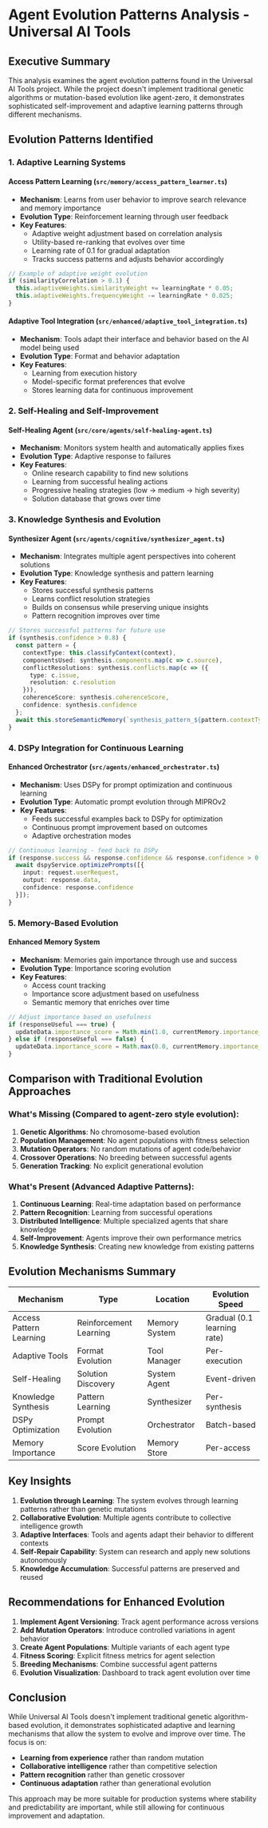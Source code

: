 # Agent Evolution Patterns Analysis - Universal AI Tools

## Executive Summary

This analysis examines the agent evolution patterns found in the Universal AI Tools project. While the project doesn't implement traditional genetic algorithms or mutation-based evolution like agent-zero, it demonstrates sophisticated self-improvement and adaptive learning patterns through different mechanisms.

## Evolution Patterns Identified

### 1. **Adaptive Learning Systems**

#### Access Pattern Learning (`src/memory/access_pattern_learner.ts`)
- **Mechanism**: Learns from user behavior to improve search relevance and memory importance
- **Evolution Type**: Reinforcement learning through user feedback
- **Key Features**:
  - Adaptive weight adjustment based on correlation analysis
  - Utility-based re-ranking that evolves over time
  - Learning rate of 0.1 for gradual adaptation
  - Tracks success patterns and adjusts behavior accordingly

```typescript
// Example of adaptive weight evolution
if (similarityCorrelation > 0.1) {
  this.adaptiveWeights.similarityWeight += learningRate * 0.05;
  this.adaptiveWeights.frequencyWeight -= learningRate * 0.025;
}
```

#### Adaptive Tool Integration (`src/enhanced/adaptive_tool_integration.ts`)
- **Mechanism**: Tools adapt their interface and behavior based on the AI model being used
- **Evolution Type**: Format and behavior adaptation
- **Key Features**:
  - Learning from execution history
  - Model-specific format preferences that evolve
  - Stores learning data for continuous improvement

### 2. **Self-Healing and Self-Improvement**

#### Self-Healing Agent (`src/core/agents/self-healing-agent.ts`)
- **Mechanism**: Monitors system health and automatically applies fixes
- **Evolution Type**: Adaptive response to failures
- **Key Features**:
  - Online research capability to find new solutions
  - Learning from successful healing actions
  - Progressive healing strategies (low → medium → high severity)
  - Solution database that grows over time

### 3. **Knowledge Synthesis and Evolution**

#### Synthesizer Agent (`src/agents/cognitive/synthesizer_agent.ts`)
- **Mechanism**: Integrates multiple agent perspectives into coherent solutions
- **Evolution Type**: Knowledge synthesis and pattern learning
- **Key Features**:
  - Stores successful synthesis patterns
  - Learns conflict resolution strategies
  - Builds on consensus while preserving unique insights
  - Pattern recognition improves over time

```typescript
// Stores successful patterns for future use
if (synthesis.confidence > 0.8) {
  const pattern = {
    contextType: this.classifyContext(context),
    componentsUsed: synthesis.components.map(c => c.source),
    conflictResolutions: synthesis.conflicts.map(c => ({
      type: c.issue,
      resolution: c.resolution
    })),
    coherenceScore: synthesis.coherenceScore,
    confidence: synthesis.confidence
  };
  await this.storeSemanticMemory(`synthesis_pattern_${pattern.contextType}`, pattern);
}
```

### 4. **DSPy Integration for Continuous Learning**

#### Enhanced Orchestrator (`src/agents/enhanced_orchestrator.ts`)
- **Mechanism**: Uses DSPy for prompt optimization and continuous learning
- **Evolution Type**: Automatic prompt evolution through MIPROv2
- **Key Features**:
  - Feeds successful examples back to DSPy for optimization
  - Continuous prompt improvement based on outcomes
  - Adaptive orchestration modes

```typescript
// Continuous learning - feed back to DSPy
if (response.success && response.confidence && response.confidence > 0.8) {
  await dspyService.optimizePrompts([{
    input: request.userRequest,
    output: response.data,
    confidence: response.confidence
  }]);
}
```

### 5. **Memory-Based Evolution**

#### Enhanced Memory System
- **Mechanism**: Memories gain importance through use and success
- **Evolution Type**: Importance scoring evolution
- **Key Features**:
  - Access count tracking
  - Importance score adjustment based on usefulness
  - Semantic memory that enriches over time

```typescript
// Adjust importance based on usefulness
if (responseUseful === true) {
  updateData.importance_score = Math.min(1.0, currentMemory.importance_score + 0.01);
} else if (responseUseful === false) {
  updateData.importance_score = Math.max(0.0, currentMemory.importance_score - 0.005);
}
```

## Comparison with Traditional Evolution Approaches

### What's Missing (Compared to agent-zero style evolution):
1. **Genetic Algorithms**: No chromosome-based evolution
2. **Population Management**: No agent populations with fitness selection
3. **Mutation Operators**: No random mutations of agent code/behavior
4. **Crossover Operations**: No breeding between successful agents
5. **Generation Tracking**: No explicit generational evolution

### What's Present (Advanced Adaptive Patterns):
1. **Continuous Learning**: Real-time adaptation based on performance
2. **Pattern Recognition**: Learning from successful operations
3. **Distributed Intelligence**: Multiple specialized agents that share knowledge
4. **Self-Improvement**: Agents improve their own performance metrics
5. **Knowledge Synthesis**: Creating new knowledge from existing patterns

## Evolution Mechanisms Summary

| Mechanism | Type | Location | Evolution Speed |
|-----------|------|----------|----------------|
| Access Pattern Learning | Reinforcement Learning | Memory System | Gradual (0.1 learning rate) |
| Adaptive Tools | Format Evolution | Tool Manager | Per-execution |
| Self-Healing | Solution Discovery | System Agent | Event-driven |
| Knowledge Synthesis | Pattern Learning | Synthesizer | Per-synthesis |
| DSPy Optimization | Prompt Evolution | Orchestrator | Batch-based |
| Memory Importance | Score Evolution | Memory Store | Per-access |

## Key Insights

1. **Evolution through Learning**: The system evolves through learning patterns rather than genetic mutations
2. **Collaborative Evolution**: Multiple agents contribute to collective intelligence growth
3. **Adaptive Interfaces**: Tools and agents adapt their behavior to different contexts
4. **Self-Repair Capability**: System can research and apply new solutions autonomously
5. **Knowledge Accumulation**: Successful patterns are preserved and reused

## Recommendations for Enhanced Evolution

1. **Implement Agent Versioning**: Track agent performance across versions
2. **Add Mutation Operators**: Introduce controlled variations in agent behavior
3. **Create Agent Populations**: Multiple variants of each agent type
4. **Fitness Scoring**: Explicit fitness metrics for agent selection
5. **Breeding Mechanisms**: Combine successful agent patterns
6. **Evolution Visualization**: Dashboard to track agent evolution over time

## Conclusion

While Universal AI Tools doesn't implement traditional genetic algorithm-based evolution, it demonstrates sophisticated adaptive and learning mechanisms that allow the system to evolve and improve over time. The focus is on:

- **Learning from experience** rather than random mutation
- **Collaborative intelligence** rather than competitive selection
- **Pattern recognition** rather than genetic crossover
- **Continuous adaptation** rather than generational evolution

This approach may be more suitable for production systems where stability and predictability are important, while still allowing for continuous improvement and adaptation.